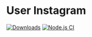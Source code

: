 # User Instagram

[![Downloads](https://img.shields.io/npm/dt/user-instagram)](https://img.shields.io/david/EdouardCourty/user-instagram)
[![Node.js CI](https://github.com/EdouardCourty/user-instagram/actions/workflows/node.js.yml/badge.svg)](https://github.com/EdouardCourty/user-instagram/actions/workflows/node.js.yml)
